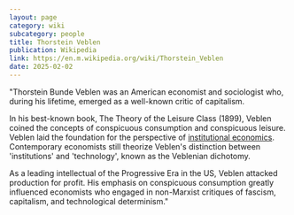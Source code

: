 ```yaml
---
layout: page
category: wiki
subcategory: people
title: Thorstein Veblen
publication: Wikipedia
link: https://en.m.wikipedia.org/wiki/Thorstein_Veblen
date: 2025-02-02
---
```


"Thorstein Bunde Veblen was an American economist and sociologist who, during his lifetime, emerged as a well-known critic of capitalism.

In his best-known book, The Theory of the Leisure Class (1899), Veblen coined the concepts of conspicuous consumption and conspicuous leisure. Veblen laid the foundation for the perspective of [institutional economics](/institutional-economics/). Contemporary economists still theorize Veblen's distinction between 'institutions' and 'technology', known as the Veblenian dichotomy.

As a leading intellectual of the Progressive Era in the US, Veblen attacked production for profit. His emphasis on conspicuous consumption greatly influenced economists who engaged in non-Marxist critiques of fascism, capitalism, and technological determinism."
